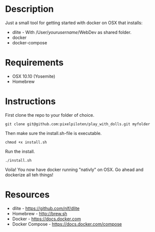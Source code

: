 # Description
Just a small tool for getting started with docker on OSX that installs:
* dlite - With /User/*yourusername*/WebDev as shared folder.
* docker
* docker-compose

# Requirements
* OSX 10.10 (Yosemite)
* Homebrew

# Instructions

First clone the repo to your folder of choice.

```
git clone git@github.com:pixelpiloten/play_with_dolls.git myfolder 
```

Then make sure the install.sh-file is executable.

```
chmod +x install.sh
```

Run the install.

```
./install.sh
```

Voila!
You now have docker running "nativly" on OSX. Go ahead and dockerize all teh things!

# Resources
* dlite - https://github.com/nlf/dlite
* Homebrew - http://brew.sh
* Docker - https://docs.docker.com
* Docker Compose - https://docs.docker.com/compose 
